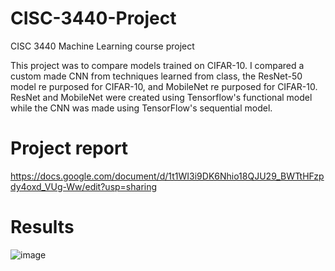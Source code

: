 # CISC-3440-Project
CISC 3440 Machine Learning course project

This project was to compare models trained on CIFAR-10. I compared a custom made CNN from techniques learned from class, the ResNet-50 model re purposed for CIFAR-10, and MobileNet re purposed for CIFAR-10. ResNet and MobileNet were created using Tensorflow's functional model while the CNN was made using TensorFlow's sequential model.

# Project report

https://docs.google.com/document/d/1t1WI3i9DK6Nhio18QJU29_BWTtHFzpdy4oxd_VUg-Ww/edit?usp=sharing

# Results
![image](https://github.com/lewkevin6/CISC-3440-Project/assets/112120323/ea2e4eac-7c3c-4bf1-946d-ba4549dd7ebd)


